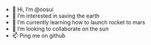 - 👋 Hi, I’m @oosui
- 👀 I’m interested in saving the earth
- 🌱 I’m currently learning how to launch rocket to mars
- 💞️ I’m looking to collaborate on the sun
- 📫 Ping me on github

<!---
oosui/oosui is a ✨ special ✨ repository because its `README.md` (this file) appears on your GitHub profile.
You can click the Preview link to take a look at your changes.
--->
